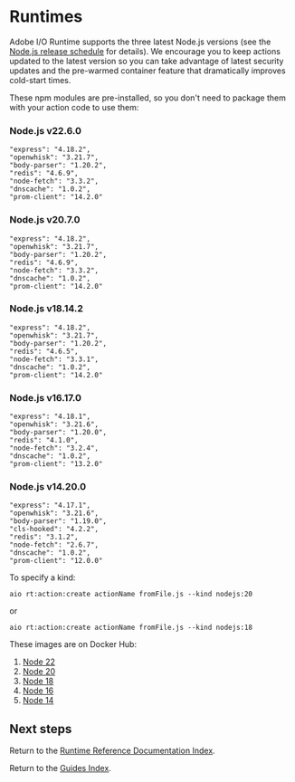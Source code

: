 # Runtimes

Adobe I/O Runtime supports the three latest Node.js versions (see the [Node.js release schedule](https://nodejs.org/en/about/previous-releases#release-schedule) for details). We encourage you to keep actions updated to the latest version so you can take advantage of latest security updates and the pre-warmed container feature that dramatically improves cold-start times.

These npm modules are pre-installed, so you don't need to package them with your action code to use them:

### Node.js v22.6.0

    "express": "4.18.2",
    "openwhisk": "3.21.7",
    "body-parser": "1.20.2",
    "redis": "4.6.9",
    "node-fetch": "3.3.2",
    "dnscache": "1.0.2",
    "prom-client": "14.2.0"

### Node.js v20.7.0

    "express": "4.18.2",
    "openwhisk": "3.21.7",
    "body-parser": "1.20.2",
    "redis": "4.6.9",
    "node-fetch": "3.3.2",
    "dnscache": "1.0.2",
    "prom-client": "14.2.0"

### Node.js v18.14.2

    "express": "4.18.2",
    "openwhisk": "3.21.7",
    "body-parser": "1.20.2",
    "redis": "4.6.5",
    "node-fetch": "3.3.1",
    "dnscache": "1.0.2",
    "prom-client": "14.2.0"

### Node.js v16.17.0

    "express": "4.18.1",
    "openwhisk": "3.21.6",
    "body-parser": "1.20.0",
    "redis": "4.1.0",
    "node-fetch": "3.2.4",
    "dnscache": "1.0.2",
    "prom-client": "13.2.0"

### Node.js v14.20.0

    "express": "4.17.1",
    "openwhisk": "3.21.6",
    "body-parser": "1.19.0",
    "cls-hooked": "4.2.2",
    "redis": "3.1.2",
    "node-fetch": "2.6.7",
    "dnscache": "1.0.2",
    "prom-client": "12.0.0"

To specify a kind:

```
aio rt:action:create actionName fromFile.js --kind nodejs:20 
```

or

```
aio rt:action:create actionName fromFile.js --kind nodejs:18 
```

These images are on Docker Hub:

1. [Node 22](https://hub.docker.com/r/adobeapiplatform/adobe-action-nodejs-v22/tags)
2. [Node 20](https://hub.docker.com/r/adobeapiplatform/adobe-action-nodejs-v20/tags)
3. [Node 18](https://hub.docker.com/r/adobeapiplatform/adobe-action-nodejs-v18/tags)
4. [Node 16](https://hub.docker.com/r/adobeapiplatform/adobe-action-nodejs-v16/tags)
5. [Node 14](https://hub.docker.com/r/adobeapiplatform/adobe-action-nodejs-v14/tags)

## Next steps

Return to the [Runtime Reference Documentation Index](index.md).

Return to the [Guides Index](../../guides_index.md).
